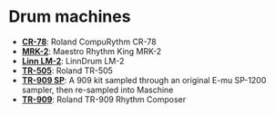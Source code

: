 # Drum machines

- __[CR-78](https://danigb.github.io/sampled/DM/CR-78)__: Roland CompuRythm CR-78
- __[MRK-2](https://danigb.github.io/sampled/DM/MRK-2)__: Maestro Rhythm King MRK-2
- __[Linn LM-2](https://danigb.github.io/sampled/DM/LM-2)__: LinnDrum LM-2
- __[TR-505](https://danigb.github.io/sampled/DM/TR-505)__: Roland TR-505
- __[TR-909 SP](https://danigb.github.io/sampled/DM/TR-909/SP)__: A 909 kit sampled through an original E-mu SP-1200 sampler, then re-sampled into Maschine 
- __[TR-909](https://danigb.github.io/sampled/DM/TR-909/Detroit)__: Roland TR-909 Rhythm Composer
